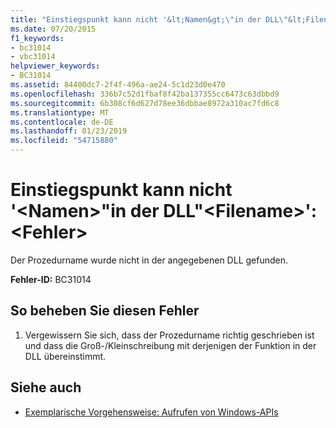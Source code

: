 ```yaml
---
title: "Einstiegspunkt kann nicht '&lt;Namen&gt;\"in der DLL\"&lt;Filename&gt;': &lt;Fehler&gt;"
ms.date: 07/20/2015
f1_keywords:
- bc31014
- vbc31014
helpviewer_keywords:
- BC31014
ms.assetid: 84400dc7-2f4f-496a-ae24-5c1d23d0e470
ms.openlocfilehash: 336b7c52d1fbaf8f42ba137355cc6473c63dbbd9
ms.sourcegitcommit: 6b308cf6d627d78ee36dbbae8972a310ac7fd6c8
ms.translationtype: MT
ms.contentlocale: de-DE
ms.lasthandoff: 01/23/2019
ms.locfileid: "54715880"
---
```

# <a name="unable-to-find-entry-point-ltnamegt-in-dll-ltfilenamegt-lterrorgt"></a>Einstiegspunkt kann nicht '&lt;Namen&gt;"in der DLL"&lt;Filename&gt;': &lt;Fehler&gt;
Der Prozedurname wurde nicht in der angegebenen DLL gefunden.  
  
 **Fehler-ID:** BC31014  
  
## <a name="to-correct-this-error"></a>So beheben Sie diesen Fehler  
  
1.  Vergewissern Sie sich, dass der Prozedurname richtig geschrieben ist und dass die Groß-/Kleinschreibung mit derjenigen der Funktion in der DLL übereinstimmt.  
  
## <a name="see-also"></a>Siehe auch
- [Exemplarische Vorgehensweise: Aufrufen von Windows-APIs](../../visual-basic/programming-guide/com-interop/walkthrough-calling-windows-apis.md)
